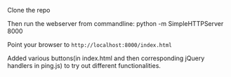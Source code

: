 
Clone the repo

Then run the webserver from commandline:
python -m SimpleHTTPServer 8000

Point your browser to `http://localhost:8000/index.html`

Added various buttons(in index.html and then corresponding jQuery handlers in ping.js) to try out different functionalities.

